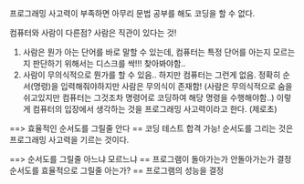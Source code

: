 프로그래밍 사고력이 부족하면 아무리 문법 공부를 해도 코딩을 할 수 없다.

컴퓨터와 사람이 다른점? 사람은 직관이 있다는 것!

1. 사람은 뭔가 아는 단어를 바로 말할 수 있는데, 컴퓨터는 특정 단어를 아는지 모르는지 판단하기 위해서는 디스크를 싹!!! 찾아봐야함..
2. 사람이 무의식적으로 뭔가를 할 수 있음.. 하지만 컴퓨터는 그런게 없음. 정확히 순서(명령)을 입력해줘야하지만 사람은 무의식이 존재함!
   (사람은 무의식적으로 숨을 쉬고있지만 컴퓨터는 그것조차 명령어로 코딩하여 해당 명령을 수행해야함..)
   이렇게 컴퓨터의 입장에서 생각하는 것을 프로그래밍 사고력이라고 한다. (제로초)

==>
효율적인 순서도를 그릴줄 안다 == 코딩 테스트 합격 가능!
순서도를 그리는 것은 프로그래밍 사고력을 기르는 것이다.

==>
순서도를 그릴줄 아느냐 모르느냐 == 프로그램이 돌아가는가 안돌아가는가 결정
순서도를 효율적으로 그릴줄 아는가? == 프로그램의 성능을 결정
